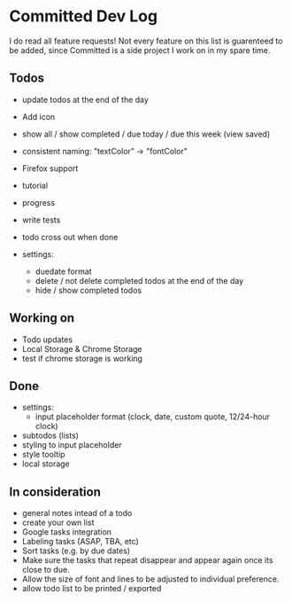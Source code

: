 # Committed Dev Log

I do read all feature requests! Not every feature on this list is guarenteed to be added, since Committed is a side project I work on in my spare time.

## Todos
- update todos at the end of the day
- Add icon
- show all / show completed / due today / due this week (view saved)

- consistent naming: "textColor" -> "fontColor"
- Firefox support
- tutorial
- progress
- write tests
- todo cross out when done
- settings:
  - duedate format
  - delete / not delete completed todos at the end of the day
  - hide / show completed todos

## Working on
- Todo updates
- Local Storage & Chrome Storage
- test if chrome storage is working

## Done
- settings:
  - input placeholder format (clock, date, custom quote, 12/24-hour clock)
- subtodos (lists)
- styling to input placeholder
- style tooltip
- local storage

## In consideration
- general notes intead of a todo
- create your own list
- Google tasks integration
- Labeling tasks (ASAP, TBA, etc)
- Sort tasks (e.g. by due dates)
- Make sure the tasks that repeat disappear and appear again once its close to due.
- Allow the size of font and lines to be adjusted to individual preference.
- allow todo list to be printed / exported